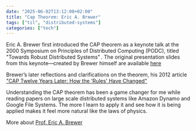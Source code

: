 ```yaml
---
date: "2025-06-02T13:12:00+02:00"
title: "Cap Theorem: Eric A. Brewer"
tags: ["til", "distributed-systems"]
categories: ["tech"]
---
```


Eric A. Brewer first introduced the CAP theorem as a keynote talk at the 2000 Symposium on Principles of Distributed Computing (PODC), titled "Towards Robust Distributed Systems" . The original presentation slides from this keynote—created by Brewer himself are available [here](https://people.eecs.berkeley.edu/~brewer/cs262b-2004/PODC-keynote.pdf)

 Brewer’s later reflections and clarifications on the theorem, his 2012 article ["CAP Twelve Years Later: How the 'Rules' Have Changed"](https://sites.cs.ucsb.edu/~rich/class/cs293b-cloud/papers/brewer-cap.pdf)

 Understanding the CAP theorem has been a game changer for me while reading papers on large scale distributed systems like Amazon Dynamo and Google File Systems. The more I learn to apply it and see how it is being applied makes it feel more natural like the laws of physics.

 More about [Prof. Eric A. Brewer](https://people.eecs.berkeley.edu/~brewer/bio.html)